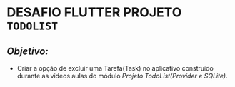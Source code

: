 # **DESAFIO FLUTTER PROJETO `TODOLIST`**

## ***Objetivo:***
- Criar a opção de excluir uma Tarefa(Task) no aplicativo construído durante as videos aulas do módulo *Projeto TodoList(Provider e SQLite)*.